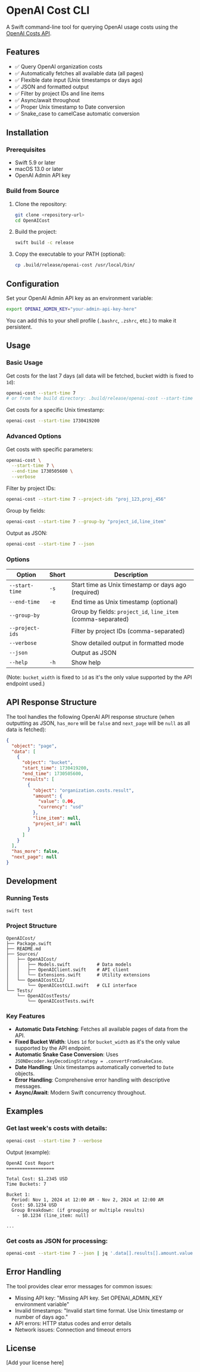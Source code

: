 # OpenAI Cost CLI

A Swift command-line tool for querying OpenAI usage costs using the [OpenAI Costs API](https://platform.openai.com/docs/api-reference/usage/costs).

## Features

- ✅ Query OpenAI organization costs
- ✅ Automatically fetches all available data (all pages)
- ✅ Flexible date input (Unix timestamps or days ago)
- ✅ JSON and formatted output
- ✅ Filter by project IDs and line items
- ✅ Async/await throughout
- ✅ Proper Unix timestamp to Date conversion
- ✅ Snake_case to camelCase automatic conversion

## Installation

### Prerequisites

- Swift 5.9 or later
- macOS 13.0 or later
- OpenAI Admin API key

### Build from Source

1. Clone the repository:
   ```bash
   git clone <repository-url>
   cd OpenAICost
   ```

2. Build the project:
   ```bash
   swift build -c release
   ```

3. Copy the executable to your PATH (optional):
   ```bash
   cp .build/release/openai-cost /usr/local/bin/
   ```

## Configuration

Set your OpenAI Admin API key as an environment variable:

```bash
export OPENAI_ADMIN_KEY="your-admin-api-key-here"
```

You can add this to your shell profile (`.bashrc`, `.zshrc`, etc.) to make it persistent.

## Usage

### Basic Usage

Get costs for the last 7 days (all data will be fetched, bucket width is fixed to `1d`):
```bash
openai-cost --start-time 7
# or from the build directory: .build/release/openai-cost --start-time 7
```

Get costs for a specific Unix timestamp:
```bash
openai-cost --start-time 1730419200
```

### Advanced Options

Get costs with specific parameters:
```bash
openai-cost \
  --start-time 7 \
  --end-time 1730505600 \
  --verbose
```

Filter by project IDs:
```bash
openai-cost --start-time 7 --project-ids "proj_123,proj_456"
```

Group by fields:
```bash
openai-cost --start-time 7 --group-by "project_id,line_item"
```

Output as JSON:
```bash
openai-cost --start-time 7 --json
```

### Options

| Option | Short | Description |
|--------|-------|-------------|
| `--start-time` | `-s` | Start time as Unix timestamp or days ago (required) |
| `--end-time` | `-e` | End time as Unix timestamp (optional) |
| `--group-by` | | Group by fields: `project_id`, `line_item` (comma-separated) |
| `--project-ids` | | Filter by project IDs (comma-separated) |
| `--verbose` | | Show detailed output in formatted mode |
| `--json` | | Output as JSON |
| `--help` | `-h` | Show help |

(Note: `bucket_width` is fixed to `1d` as it's the only value supported by the API endpoint used.)

## API Response Structure

The tool handles the following OpenAI API response structure (when outputting as JSON, `has_more` will be `false` and `next_page` will be `null` as all data is fetched):

```json
{
  "object": "page", 
  "data": [
    {
      "object": "bucket",
      "start_time": 1730419200,
      "end_time": 1730505600,
      "results": [
        {
          "object": "organization.costs.result",
          "amount": {
            "value": 0.06,
            "currency": "usd"
          },
          "line_item": null,
          "project_id": null
        }
      ]
    }
  ],
  "has_more": false,
  "next_page": null
}
```

## Development

### Running Tests

```bash
swift test
```

### Project Structure

```
OpenAICost/
├── Package.swift
├── README.md
├── Sources/
│   ├── OpenAICost/
│   │   ├── Models.swift          # Data models
│   │   ├── OpenAIClient.swift    # API client
│   │   └── Extensions.swift      # Utility extensions
│   └── OpenAICostCLI/
│       └── OpenAICostCLI.swift   # CLI interface
└── Tests/
    └── OpenAICostTests/
        └── OpenAICostTests.swift
```

### Key Features

- **Automatic Data Fetching**: Fetches all available pages of data from the API.
- **Fixed Bucket Width**: Uses `1d` for `bucket_width` as it's the only value supported by the API endpoint.
- **Automatic Snake Case Conversion**: Uses `JSONDecoder.keyDecodingStrategy = .convertFromSnakeCase`.
- **Date Handling**: Unix timestamps automatically converted to `Date` objects.
- **Error Handling**: Comprehensive error handling with descriptive messages.
- **Async/Await**: Modern Swift concurrency throughout.

## Examples

### Get last week's costs with details:
```bash
openai-cost --start-time 7 --verbose
```

Output (example):
```
OpenAI Cost Report
==================

Total Cost: $1.2345 USD
Time Buckets: 7

Bucket 1:
  Period: Nov 1, 2024 at 12:00 AM - Nov 2, 2024 at 12:00 AM
  Cost: $0.1234 USD
  Group Breakdown: (if grouping or multiple results)
    - $0.1234 (line_item: null)

...
```

### Get costs as JSON for processing:
```bash
openai-cost --start-time 7 --json | jq '.data[].results[].amount.value' | awk '{sum+=$1} END {print "Total: $"sum}'
```

## Error Handling

The tool provides clear error messages for common issues:

- Missing API key: "Missing API key. Set OPENAI_ADMIN_KEY environment variable"
- Invalid timestamps: "Invalid start time format. Use Unix timestamp or number of days ago."
- API errors: HTTP status codes and error details
- Network issues: Connection and timeout errors

## License

[Add your license here] 